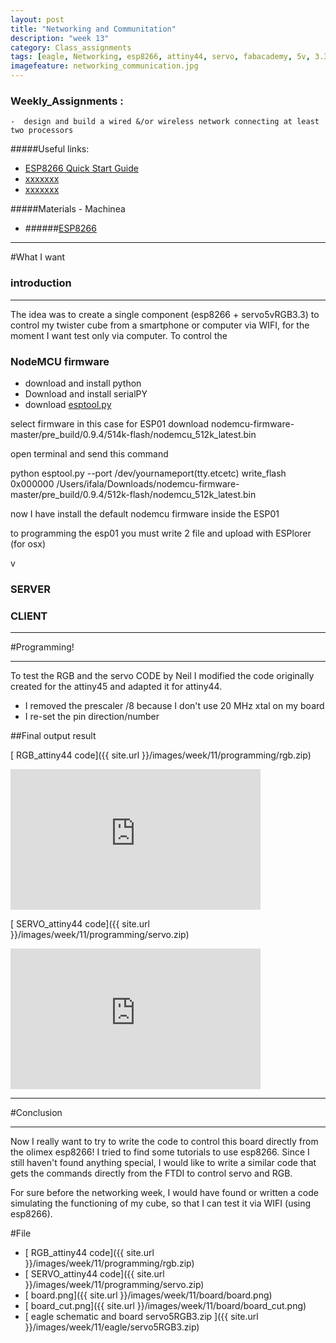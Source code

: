 ```yaml
---
layout: post
title: "Networking and Communitation"
description: "week 13"
category: Class_assignments
tags: [eagle, Networking, esp8266, attiny44, servo, fabacademy, 5v, 3.3v, rgb led, ]
imagefeature: networking_communication.jpg
---
```


### Weekly_Assignments :

	-  design and build a wired &/or wireless network connecting at least two processors


#####Useful links:

- [ESP8266 Quick Start Guide](http://rancidbacon.com/files/kiwicon8/ESP8266_WiFi_Module_Quick_Start_Guide_v_1.0.4.pdf)
- [xxxxxxx]()
- [xxxxxxx]()

#####Materials - Machinea

- ######[ESP8266](https://www.olimex.com/Products/IoT/MOD-WIFI-ESP8266-DEV/open-source-hardware)


****

#What I want 

### introduction

****

The idea was to create a single component (esp8266 + servo5vRGB3.3) to control my twister cube from a smartphone or computer via WIFI, for the moment I want test only via computer.
To control the 

### NodeMCU firmware

- download and install python
- Download and install serialPY
- download [esptool.py](https://github.com/themadinventor/esptool/blob/master/esptool.py)

select firmware in this case for ESP01 download nodemcu-firmware-master/pre_build/0.9.4/514k-flash/nodemcu_512k_latest.bin

open terminal and send this command

python esptool.py --port /dev/yournameport(tty.etcetc) write_flash 0x000000 /Users/ifala/Downloads/nodemcu-firmware-master/pre_build/0.9.4/512k-flash/nodemcu_512k_latest.bin 

now I have install the default nodemcu firmware inside the ESP01

to programming the esp01 you must write 2 file 
and upload with ESPlorer (for osx)

v

### SERVER

### CLIENT

****

#Programming!

****

To test the RGB and the servo CODE by Neil I modified the code originally created for the attiny45 and adapted it for attiny44.

- I removed the prescaler /8 because I don't use 20 MHz xtal on my board
- I re-set the pin direction/number



##Final output result 

[<i class="fa fa-floppy-o"></i> RGB_attiny44 code]({{ site.url }}/images/week/11/programming/rgb.zip)

<div class="flex-video widescreen vimeo">
  <iframe src="http://player.vimeo.com/video/126343689" width="400" height="225" frameborder="0" webkitAllowFullScreen mozallowfullscreen allowFullScreen></iframe>
</div>

[<i class="fa fa-floppy-o"></i> SERVO_attiny44 code]({{ site.url }}/images/week/11/programming/servo.zip)

<div class="flex-video widescreen vimeo">
  <iframe src="http://player.vimeo.com/video/126343369" width="400" height="225" frameborder="0" webkitAllowFullScreen mozallowfullscreen allowFullScreen></iframe>
</div>

 
****

#Conclusion

****

Now I really want to try to write the code to control this board directly from the olimex esp8266!
I tried to find some tutorials to use esp8266. Since I still haven't found anything special, I would like to write a similar code that gets the commands directly from the FTDI to control servo and RGB. 

For sure before the networking week, I would have found or written a code simulating the functioning of my cube, so that I can test it via WIFI (using esp8266).



#File


- [<i class="fa fa-floppy-o"></i> RGB_attiny44 code]({{ site.url }}/images/week/11/programming/rgb.zip)
- [<i class="fa fa-floppy-o"></i> SERVO_attiny44 code]({{ site.url }}/images/week/11/programming/servo.zip)
- [<i class="fa fa-file-image-o"></i> board.png]({{ site.url }}/images/week/11/board/board.png)
- [<i class="fa fa-file-image-o"></i> board_cut.png]({{ site.url }}/images/week/11/board/board_cut.png)
- [<i class="fa fa-floppy-o"></i> eagle schematic and board servo5RGB3.zip ]({{ site.url }}/images/week/11/eagle/servo5RGB3.zip)

